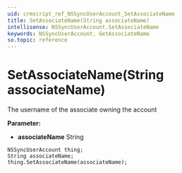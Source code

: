 ```yaml
---
uid: crmscript_ref_NSSyncUserAccount_SetAssociateName
title: SetAssociateName(String associateName)
intellisense: NSSyncUserAccount.SetAssociateName
keywords: NSSyncUserAccount, GetAssociateName
so.topic: reference
---
```


# SetAssociateName(String associateName)

The username of the associate owning the account

**Parameter:** 
* **associateName** String

```crmscript
NSSyncUserAccount thing;
String associateName;
thing.SetAssociateName(associateName);
```

